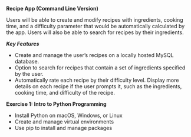 **Recipe App (Command Line Version)**

Users will be able to create and modify recipes with ingredients, cooking time, and a difficulty parameter that would be automatically calculated by the app. Users will also be able to search for recipes by their ingredients.

***Key Features***

- Create and manage the user’s recipes on a locally hosted MySQL database. 
- Option to search for recipes that contain a set of ingredients specified by the user. 
- Automatically rate each recipe by their difficulty level. 
 Display more details on each recipe if the user prompts it, such as the ingredients, cooking time, and difficulty of the recipe.

**Exercise 1: Intro to Python Programming**
- Install Python on macOS, Windows, or Linux 
- Create and manage virtual environments 
- Use pip to install and manage packages

